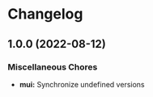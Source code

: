 # Changelog

## 1.0.0 (2022-08-12)


### Miscellaneous Chores

* **mui:** Synchronize undefined versions
